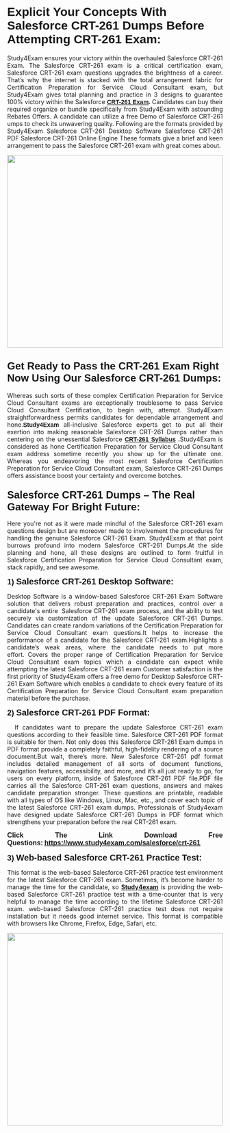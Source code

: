 
<h1><span style="font-family:Tahoma,Geneva,sans-serif;"><strong>Explicit Your Concepts With Salesforce CRT-261 Dumps Before Attempting CRT-261 Exam:</strong></span></h1>

<p style="text-align: justify;">Study4Exam ensures your victory within the overhauled Salesforce CRT-261 Exam. The Salesforce CRT-261 exam is a critical certification exam, Salesforce CRT-261 exam questions upgrades the brightness of a career. That’s why the internet is stacked with the total arrangement fabric for Certification Preparation for Service Cloud Consultant exam, but Study4Exam gives total planning and practice in 3 designs to guarantee 100% victory within the Salesforce <span style="font-family:Tahoma,Geneva,sans-serif;"><strong><a href="https://www.study4exam.com/salesforce/info/crt-261">CRT-261 Exam</a>.</strong></span> Candidates can buy their required organize or bundle specifically from Study4Exam with astounding Rebates Offers. A candidate can utilize a free Demo of Salesforce CRT-261 umps to check its unwavering quality. Following are the formats provided by Study4Exam Salesforce CRT-261 Desktop Software Salesforce CRT-261 PDF Salesforce CRT-261 Online Engine These formats give a brief and keen arrangement to pass the Salesforce CRT-261 exam with great comes about.</p>

<p style="text-align: justify;"><a href="https://www.study4exam.com/salesforce/crt-261"><img alt="" src="https://lh3.googleusercontent.com/pw/ACtC-3cFD7SkYwi3eTPO7jM9fVJEQdExC_DEJBn4oU4f15p9tUH4fe5bKHE5FQpUslEhiu8Mg2Dww61IFunlDUMzvmC9T8WCnTfiJkLHVQsw7C7O7RvM50KNMhS_SP4BMp9V_l-2m8sXCfXVibgQU7pFPS0o=w1366-h604-no?authuser=0" style="width: 100%; height: 450px;" /></a></p>

<h2><span style="font-family:Tahoma,Geneva,sans-serif;"><span style="font-size:24px;"><strong>Get Ready to Pass the CRT-261 Exam Right Now Using Our Salesforce CRT-261 Dumps:</strong></span></span></h2>

<p style="text-align: justify;">Whereas such sorts of these complex Certification Preparation for Service Cloud Consultant exams are exceptionally troublesome to pass Service Cloud Consultant Certification, to begin with, attempt. Study4Exam straightforwardness permits candidates for dependable arrangement and hone.<span style="font-family:Tahoma,Geneva,sans-serif;"><strong>Study4Exam</strong></span> all-inclusive Salesforce experts get to put all their exertion into making reasonable Salesforce CRT-261 Dumps rather than centering on the unessential Salesforce <strong><span style="font-family:Tahoma,Geneva,sans-serif;"><a href="https://www.study4exam.com/salesforce/syllabus/crt-261">CRT-261 Syllabus</a></span> .</strong>Study4Exam is considered as hone Certification Preparation for Service Cloud Consultant exam address sometime recently you show up for the ultimate one. Whereas you endeavoring the most recent Salesforce Certification Preparation for Service Cloud Consultant exam, Salesforce CRT-261 Dumps offers assistance boost your certainty and overcome botches.</p>

<ul>
</ul>

<h3><span style="font-family:Tahoma,Geneva,sans-serif;"><strong><span style="font-size:24px;">Salesforce CRT-261 Dumps – The Real Gateway For Bright Future:</span></strong></span></h3>

<p style="text-align: justify;">Here you're not as it were made mindful of the Salesforce CRT-261 exam questions design but are moreover made to involvement the procedures for handling the genuine Salesforce CRT-261 Exam. Study4Exam at that point burrows profound into modern Salesforce CRT-261 Dumps.At the side planning and hone, all these designs are outlined to form fruitful in Salesforce Certification Preparation for Service Cloud Consultant exam, stack rapidly, and see awesome.</p>

<p style="text-align: justify;"><span style="font-family:Tahoma,Geneva,sans-serif;"><span style="font-size:18px;"><strong>1) </strong></span><span style="font-size:20px;"><strong>Salesforce CRT-261 Desktop Software:</strong></span></span></p>

<p style="text-align: justify;">Desktop Software is a window-based Salesforce CRT-261 Exam Software solution that delivers robust preparation and practices, control over a candidate's entire  Salesforce CRT-261 exam process, and the ability to test securely via customization of the update Salesforce CRT-261 Dumps. Candidates can create random variations of the Certification Preparation for Service Cloud Consultant exam questions.It helps to increase the performance of a candidate for the Salesforce CRT-261 exam.Highlights a candidate’s weak areas, where the candidate needs to put more effort. Covers the proper range of Certification Preparation for Service Cloud Consultant exam topics which a candidate can expect while attempting the latest Salesforce CRT-261 exam Customer satisfaction is the first priority of Study4Exam offers a free demo for Desktop Salesforce CRT-261 Exam Software which enables a candidate to check every feature of its Certification Preparation for Service Cloud Consultant exam preparation material before the purchase.</p>

<p style="text-align: justify;"><span style="font-family:Tahoma,Geneva,sans-serif;"><span style="font-size:18px;"><strong>2) </strong></span><span style="font-size:20px;"><strong>Salesforce CRT-261 PDF Format:</strong></span></span></p>

<p style="text-align: justify;">  If candidates want to prepare the update Salesforce CRT-261 exam questions according to their feasible time. Salesforce CRT-261 PDF format is suitable for them. Not only does this Salesforce CRT-261 Exam dumps in PDF format provide a completely faithful, high-fidelity rendering of a source document.But wait, there’s more. New Salesforce CRT-261 pdf format includes detailed management of all sorts of document functions, navigation features, accessibility, and more, and it’s all just ready to go, for users on every platform, inside of Salesforce CRT-261 PDF file.PDF file carries all the Salesforce CRT-261 exam questions, answers and makes candidate preparation stronger. These questions are printable, readable with all types of OS like Windows, Linux, Mac, etc., and cover each topic of the latest Salesforce CRT-261 exam dumps. Professionals of Study4exam have designed update Salesforce CRT-261 Dumps in PDF format which strengthens your preparation before the real CRT-261 exam.</p>

<p style="text-align: justify;"><strong><span style="font-size:16px;"><span style="font-family:Tahoma,Geneva,sans-serif;">Click The Link Download Free Questions:</span></span> <span style="font-family:Tahoma,Geneva,sans-serif;"><span style="font-size:16px;"><a href="https://www.study4exam.com/salesforce/crt-261">https://www.study4exam.com/salesforce/crt-261</a></span></span></strong></p>

<p style="text-align: justify;"><span style="font-family:Tahoma,Geneva,sans-serif;"><span style="font-size:18px;"><strong>3) </strong></span><span style="font-size:20px;"><strong>Web-based Salesforce CRT-261 Practice Test: </strong></span></span></p>

<p style="text-align: justify;">This format is the web-based Salesforce CRT-261 practice test environment for the latest Salesforce CRT-261 exam. Sometimes, it’s become harder to manage the time for the candidate, so <strong><a href="https://www.study4exam.com/">Study4exam</a></strong> is providing the web-based Salesforce CRT-261 practice test with a time-counter that is very helpful to manage the time according to the lifetime Salesforce CRT-261 exam. web-based Salesforce CRT-261 practice test does not require installation but it needs good internet service. This format is compatible with browsers like Chrome, Firefox, Edge, Safari, etc.</p>

<p style="text-align: justify;"><a href="https://www.study4exam.com/salesforce-exams"><img alt="" src="https://lh3.googleusercontent.com/pw/ACtC-3eMlH57Km57seNlXHUcDt432CXvmA8whMgjP32KkYsSMIUx6lv-Nwozs1FvJn0pNdUgTFTYZlfk09S1DWAp1yse5IsYiSQ4aSMap0CQUWp_Gp3SbYgYISgK_kcW7DlNdl8wFvIXOTj35DuwGqFe90vN=w1019-h657-no?authuser=0" style="width: 100%; height: 450px;" /></a></p>
